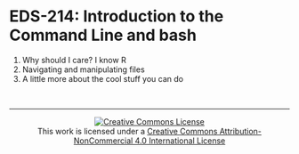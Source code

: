 # EDS-214: Introduction to the Command Line and bash

1. Why should I care? I know R
2. Navigating and manipulating files
3. A little more about the cool stuff you can do


<br>

---

<p align=center>
<a rel="license" href="http://creativecommons.org/licenses/by-nc/4.0/"><img alt="Creative Commons License" style="border-width:0" src="https://i.creativecommons.org/l/by-nc/4.0/88x31.png" /></a><br />This work is licensed under a <a rel="license" href="http://creativecommons.org/licenses/by-nc/4.0/">Creative Commons Attribution-NonCommercial 4.0 International License</a>
</p>

